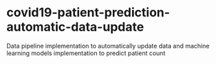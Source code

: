 # covid19-patient-prediction-automatic-data-update
Data pipeline implementation to automatically update data and machine learning models implementation to predict patient count
